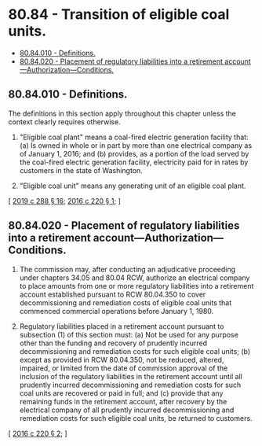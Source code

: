 # 80.84 - Transition of eligible coal units.
* [80.84.010 - Definitions.](#8084010---definitions)
* [80.84.020 - Placement of regulatory liabilities into a retirement account—Authorization—Conditions.](#8084020---placement-of-regulatory-liabilities-into-a-retirement-accountauthorizationconditions)
## 80.84.010 - Definitions.
The definitions in this section apply throughout this chapter unless the context clearly requires otherwise.

1. "Eligible coal plant" means a coal-fired electric generation facility that: (a) Is owned in whole or in part by more than one electrical company as of January 1, 2016; and (b) provides, as a portion of the load served by the coal-fired electric generation facility, electricity paid for in rates by customers in the state of Washington.

2. "Eligible coal unit" means any generating unit of an eligible coal plant.

\[ [2019 c 288 § 16](http://lawfilesext.leg.wa.gov/biennium/2019-20/Pdf/Bills/Session%20Laws/Senate/5116-S2.SL.pdf?cite=2019%20c%20288%20§%2016); [2016 c 220 § 1](http://lawfilesext.leg.wa.gov/biennium/2015-16/Pdf/Bills/Session%20Laws/Senate/6248-S.SL.pdf?cite=2016%20c%20220%20§%201); \]

## 80.84.020 - Placement of regulatory liabilities into a retirement account—Authorization—Conditions.
1. The commission may, after conducting an adjudicative proceeding under chapters 34.05 and 80.04 RCW, authorize an electrical company to place amounts from one or more regulatory liabilities into a retirement account established pursuant to RCW 80.04.350 to cover decommissioning and remediation costs of eligible coal units that commenced commercial operations before January 1, 1980.

2. Regulatory liabilities placed in a retirement account pursuant to subsection (1) of this section must: (a) Not be used for any purpose other than the funding and recovery of prudently incurred decommissioning and remediation costs for such eligible coal units; (b) except as provided in RCW 80.04.350, not be reduced, altered, impaired, or limited from the date of commission approval of the inclusion of the regulatory liabilities in the retirement account until all prudently incurred decommissioning and remediation costs for such coal units are recovered or paid in full; and (c) provide that any remaining funds in the retirement account, after recovery by the electrical company of all prudently incurred decommissioning and remediation costs for such eligible coal units, be returned to customers.

\[ [2016 c 220 § 2](http://lawfilesext.leg.wa.gov/biennium/2015-16/Pdf/Bills/Session%20Laws/Senate/6248-S.SL.pdf?cite=2016%20c%20220%20§%202); \]

